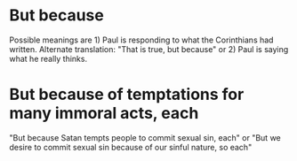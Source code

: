 # But because

Possible meanings are 1) Paul is responding to what the Corinthians had written. Alternate translation: "That is true, but because" or 2) Paul is saying what he really thinks.

# But because of temptations for many immoral acts, each

"But because Satan tempts people to commit sexual sin, each" or "But we desire to commit sexual sin because of our sinful nature, so each"

